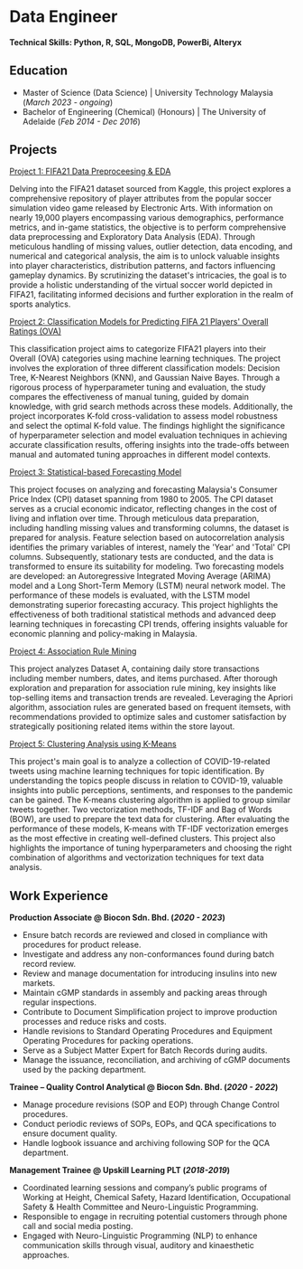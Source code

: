 # Data Engineer

#### Technical Skills: Python, R, SQL, MongoDB, PowerBi, Alteryx

## Education
- Master of Science (Data Science) | University Technology Malaysia (_March 2023 - ongoing_)
- Bachelor of Engineering (Chemical) (Honours) | The University of Adelaide (_Feb 2014 - Dec 2016_)

## Projects
[Project 1: FIFA21 Data Preproceesing & EDA](https://github.com/FarihaAnis/Portfolio/blob/main/FIFA21%20Data%20Preprocessing%20&%20EDA.ipynb)

Delving into the FIFA21 dataset sourced from Kaggle, this project explores a comprehensive repository of player attributes from the popular soccer simulation video game released by Electronic Arts. With information on nearly 19,000 players encompassing various demographics, performance metrics, and in-game statistics, the objective is to perform comprehensive data preprocessing and Exploratory Data Analysis (EDA). Through meticulous handling of missing values, outlier detection, data encoding, and numerical and categorical analysis, the aim is to unlock valuable insights into player characteristics, distribution patterns, and factors influencing gameplay dynamics. By scrutinizing the dataset's intricacies, the goal is to provide a holistic understanding of the virtual soccer world depicted in FIFA21, facilitating informed decisions and further exploration in the realm of sports analytics.

[Project 2: Classification Models for Predicting FIFA 21 Players' Overall Ratings (OVA)](https://github.com/FarihaAnis/Portfolio/blob/main/Classification%20Models%20for%20Predicting%20FIFA%2021%20Players'%20Overall%20Ratings%20(OVA).ipynb)

This classification project aims to categorize FIFA21 players into their Overall (OVA) categories using machine learning techniques. The project involves the exploration of three different classification models: Decision Tree, K-Nearest Neighbors (KNN), and Gaussian Naive Bayes. Through a rigorous process of hyperparameter tuning and evaluation, the study compares the effectiveness of manual tuning, guided by domain knowledge, with grid search methods across these models. Additionally, the project incorporates K-fold cross-validation to assess model robustness and select the optimal K-fold value. The findings highlight the significance of hyperparameter selection and model evaluation techniques in achieving accurate classification results, offering insights into the trade-offs between manual and automated tuning approaches in different model contexts.

[Project 3: Statistical-based Forecasting Model](https://github.com/FarihaAnis/Portfolio/blob/main/Statistical-based%20Forecasting%20Model%20.ipynb)

This project focuses on analyzing and forecasting Malaysia's Consumer Price Index (CPI) dataset spanning from 1980 to 2005. The CPI dataset serves as a crucial economic indicator, reflecting changes in the cost of living and inflation over time. Through meticulous data preparation, including handling missing values and transforming columns, the dataset is prepared for analysis. Feature selection based on autocorrelation analysis identifies the primary variables of interest, namely the 'Year' and 'Total' CPI columns. Subsequently, stationary tests are conducted, and the data is transformed to ensure its suitability for modeling. Two forecasting models are developed: an Autoregressive Integrated Moving Average (ARIMA) model and a Long Short-Term Memory (LSTM) neural network model. The performance of these models is evaluated, with the LSTM model demonstrating superior forecasting accuracy. This project highlights the effectiveness of both traditional statistical methods and advanced deep learning techniques in forecasting CPI trends, offering insights valuable for economic planning and policy-making in Malaysia.

[Project 4: Association Rule Mining](https://github.com/FarihaAnis/Portfolio/blob/main/Association%20Rule%20Mining.ipynb)

This project analyzes Dataset A, containing daily store transactions including member numbers, dates, and items purchased. After thorough exploration and preparation for association rule mining, key insights like top-selling items and transaction trends are revealed. Leveraging the Apriori algorithm, association rules are generated based on frequent itemsets, with recommendations provided to optimize sales and customer satisfaction by strategically positioning related items within the store layout.

[Project 5: Clustering Analysis using K-Means](https://github.com/FarihaAnis/Portfolio/blob/main/Association%20Rule%20Mining.ipynb)

This project's main goal is to analyze a collection of COVID-19-related tweets using machine learning techniques for topic identification. By understanding the topics people discuss in relation to COVID-19, valuable insights into public perceptions, sentiments, and responses to the pandemic can be gained. The K-means clustering algorithm is applied to group similar tweets together. Two vectorization methods, TF-IDF and Bag of Words (BOW), are used to prepare the text data for clustering. After evaluating the performance of these models, K-means with TF-IDF vectorization emerges as the most effective in creating well-defined clusters. This project also highlights the importance of tuning hyperparameters and choosing the right combination of algorithms and vectorization techniques for text data analysis.

## Work Experience
**Production Associate @ Biocon Sdn. Bhd. (_2020 - 2023_)**
- Ensure batch records are reviewed and closed in compliance with procedures for product release.
- Investigate and address any non-conformances found during batch record review.
- Review and manage documentation for introducing insulins into new markets.
- Maintain cGMP standards in assembly and packing areas through regular inspections.
- Contribute to Document Simplification project to improve production processes and reduce risks and costs.
- Handle revisions to Standard Operating Procedures and Equipment Operating Procedures for packing operations.
- Serve as a Subject Matter Expert for Batch Records during audits.
- Manage the issuance, reconciliation, and archiving of cGMP documents used by the packing department.

**Trainee – Quality Control Analytical @ Biocon Sdn. Bhd. (_2020 - 2022_)**
- Manage procedure revisions (SOP and EOP) through Change Control procedures.
- Conduct periodic reviews of SOPs, EOPs, and QCA specifications to ensure document quality.
- Handle logbook issuance and archiving following SOP for the QCA department.

**Management Trainee @ Upskill Learning PLT (_2018-2019_)**
- Coordinated learning sessions and company’s public programs of Working at Height, Chemical Safety, Hazard Identification, Occupational Safety & Health Committee and Neuro-Linguistic Programming.
- Responsible to engage in recruiting potential customers through phone call and social media posting.
- Engaged with Neuro-Linguistic Programming (NLP) to enhance communication skills through visual, auditory and kinaesthetic approaches.



